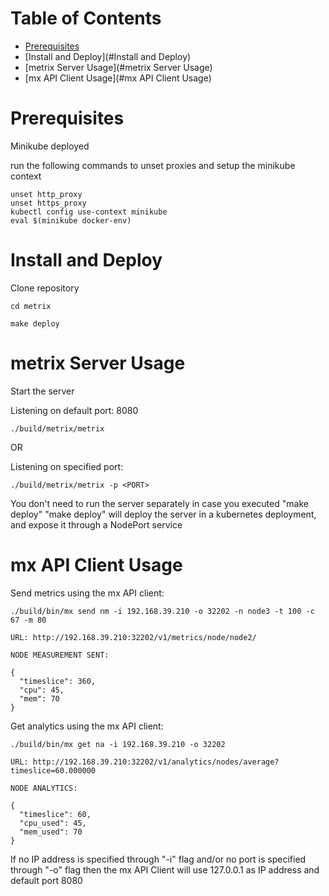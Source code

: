 # Table of Contents

- [Prerequisites](#Prerequisites)
- [Install and Deploy](#Install and Deploy)
- [metrix Server Usage](#metrix Server Usage)
- [mx API Client Usage](#mx API Client Usage)



# Prerequisites

Minikube deployed

run the following commands to unset proxies and setup the minikube context

    unset http_proxy
    unset https_proxy
    kubectl config use-context minikube
    eval $(minikube docker-env)




# Install and Deploy

Clone repository

    cd metrix

    make deploy




# metrix Server Usage

Start the server

Listening on default port: 8080

    ./build/metrix/metrix        

OR

Listening on specified port:   

    ./build/metrix/metrix -p <PORT>



You don't need to run the server separately in case you executed "make deploy"
"make deploy" will deploy the server in a kubernetes deployment, and expose it through a NodePort service



# mx API Client Usage

Send metrics using the mx API client:

    ./build/bin/mx send nm -i 192.168.39.210 -o 32202 -n node3 -t 100 -c 67 -m 80

    URL: http://192.168.39.210:32202/v1/metrics/node/node2/

    NODE MEASUREMENT SENT: 

    {
      "timeslice": 360,
      "cpu": 45,
      "mem": 70
    }


Get analytics using the mx API client:


    ./build/bin/mx get na -i 192.168.39.210 -o 32202

    URL: http://192.168.39.210:32202/v1/analytics/nodes/average?timeslice=60.000000

    NODE ANALYTICS: 

    {
      "timeslice": 60,
      "cpu_used": 45,
      "mem_used": 70
    }



If no IP address is specified through "-i" flag and/or no port is specified through "-o" flag
then the mx API Client will use 127.0.0.1 as IP address and default port 8080



